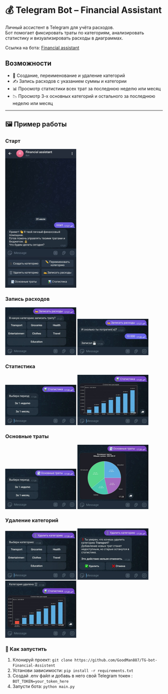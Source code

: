 # 💰 Telegram Bot – Financial Assistant

Личный ассистент в Telegram для учёта расходов.  
Бот помогает фиксировать траты по категориям, анализировать статистику и визуализировать расходы в диаграммах.

Ссылка на бота: [Financial assistant](https://t.me/FinanceAssit_bot)

## Возможности

- 📌 Создание, переименование и удаление категорий
- ✍️ Запись расходов с указанием суммы и категории
- 📊 Просмотр статистики всех трат за последнюю неделю или месяц
- 📉 Просмотр 3-х основных категорий и остального за последнюю неделю или месяц

---

## 🖼️ Пример работы

### Старт
<img src="images/start.jpg" width="45%">

### Запись расходов
<img src="images/write_down_expense_1.jpg" width="45%">
<img src="images/write_down_expense_2.jpg" width="45%">

### Статистика
<img src="images/statistics_interval.jpg" width="45%">
<img src="images/statistics.jpg" width="45%">

### Основные траты
<img src="images/basic_expense_interval.jpg" width="45%">
<img src="images/basic_expense.jpg" width="45%">

### Удаление категорий
<img src="images/delete_category_1.jpg" width="45%">
<img src="images/delete_category_2.jpg" width="45%">
<img src="images/statistics_after_delete.jpg" width="45%">

### 🚀 Как запустить

1. Клонируй проект:
``` git clone https://github.com/GoodMan887/TG-bot-Financial-Assistent ```
2. Установи зависимости: ```pip install -r requirements.txt```
3. Создай .env файл и добавь в него свой Telegram токен : `BOT_TOKEN=your_token_here`
4. Запусти бота: ```python main.py```
